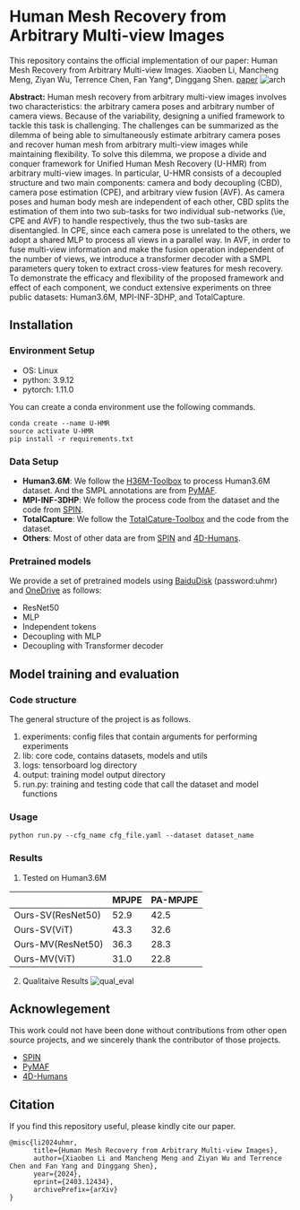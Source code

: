 # Human Mesh Recovery from Arbitrary Multi-view Images

This repository contains the official implementation of our paper: Human Mesh Recovery from Arbitrary Multi-view Images. Xiaoben Li, Mancheng Meng, Ziyan Wu, Terrence Chen, Fan Yang*, Dinggang Shen. [paper](https://arxiv.org/abs/2403.12434)
![arch](./images/framework.png)

**Abstract:** Human mesh recovery from arbitrary multi-view images involves two characteristics: the arbitrary camera poses and arbitrary number of camera views. Because of the variability, designing a unified framework to tackle this task is challenging. The challenges can be summarized as the dilemma of being able to simultaneously estimate arbitrary camera poses and recover human mesh from arbitrary multi-view images while maintaining flexibility. To solve this dilemma, we propose a divide and conquer framework for Unified Human Mesh Recovery (U-HMR) from arbitrary multi-view images. In particular, U-HMR consists of a decoupled structure and two main components: camera and body decoupling (CBD), camera pose estimation (CPE), and arbitrary view fusion (AVF). As camera poses and human body mesh are independent of each other, CBD splits the estimation of them into two sub-tasks for two individual sub-networks (\ie, CPE and AVF) to handle respectively, thus the two sub-tasks are disentangled. In CPE, since each camera pose is unrelated to the others, we adopt a shared MLP to process all views in a parallel way. In AVF, in order to fuse multi-view information and make the fusion operation independent of the number of views, we introduce a transformer decoder with a SMPL parameters query token to extract cross-view features for mesh recovery. To demonstrate the efficacy and flexibility of the proposed framework and effect of each component, we conduct extensive experiments on three public datasets: Human3.6M, MPI-INF-3DHP, and TotalCapture. 

## Installation

### Environment Setup

- OS: Linux
- python: 3.9.12
- pytorch: 1.11.0

You can create a conda environment use the following commands.

```
conda create --name U-HMR
source activate U-HMR
pip install -r requirements.txt
```

### Data Setup

- **Human3.6M**: We follow the [H36M-Toolbox](https://github.com/CHUNYUWANG/H36M-Toolbox.git) to process Human3.6M dataset. And the SMPL annotations are from [PyMAF](https://github.com/HongwenZhang/PyMAF).
- **MPI-INF-3DHP**: We follow the process code from the dataset and the code from [SPIN](https://github.com/nkolot/SPIN). 
- **TotalCapture**: We follow the [TotalCature-Toolbox](https://github.com/zhezh/TotalCapture-Toolbox) and the code from the dataset.
- **Others**: Most of other data are from [SPIN](https://github.com/nkolot/SPIN) and [4D-Humans](https://github.com/shubham-goel/4D-Humans).

### Pretrained models
We provide a set of pretrained models using [BaiduDisk](https://pan.baidu.com/s/1rtV533AlhQ6PRq8u6YsGjA) (password:uhmr) and [OneDrive](https://1drv.ms/f/s!AqnMGeLS2QFOhbpt34u-GTmwNIpbRQ?e=aSWriS) as follows:
- ResNet50
- MLP
- Independent tokens
- Decoupling with MLP 
- Decoupling with Transformer decoder

## Model training and evaluation

### Code structure
The general structure of the project is as follows.
1. experiments: config files that contain arguments for performing experiments
2. lib: core code, contains datasets, models and utils
3. logs: tensorboard log directory
4. output: training model output directory
5. run.py: training and testing code that call the dataset and model functions
### Usage
```
python run.py --cfg_name cfg_file.yaml --dataset dataset_name
```
### Results
1. Tested on Human3.6M

|  |MPJPE|PA-MPJPE|
|--|--|--|
|Ours-SV(ResNet50)|52.9|42.5|
|Ours-SV(ViT)|43.3|32.6|
|Ours-MV(ResNet50)|36.3|28.3|
|Ours-MV(ViT)|31.0|22.8|

2. Qualitaive Results
![qual_eval](./images/quali_eval.jpg)
## Acknowlegement

This work could not have been done without contributions from other open source projects, and we sincerely thank the contributor of those projects.

- [SPIN](https://github.com/nkolot/SPIN)
- [PyMAF](https://github.com/HongwenZhang/PyMAF)
- [4D-Humans](https://github.com/shubham-goel/4D-Humans)


## Citation
If you find this repository useful, please kindly cite our paper.
```
@misc{li2024uhmr,
      title={Human Mesh Recovery from Arbitrary Multi-view Images}, 
      author={Xiaoben Li and Mancheng Meng and Ziyan Wu and Terrence Chen and Fan Yang and Dinggang Shen},
      year={2024},
      eprint={2403.12434},
      archivePrefix={arXiv}
}

```